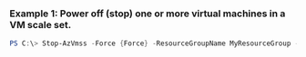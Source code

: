 ### Example 1: Power off (stop) one or more virtual machines in a VM scale set.
```powershell
PS C:\> Stop-AzVmss -Force {Force} -ResourceGroupName MyResourceGroup -VMScaleSetName {VMScaleSetName}

```


